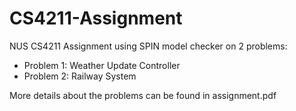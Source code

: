 # CS4211-Assignment

NUS CS4211 Assignment using SPIN model checker on 2 problems:
- Problem 1: Weather Update Controller
- Problem 2: Railway System

More details about the problems can be found in assignment.pdf
